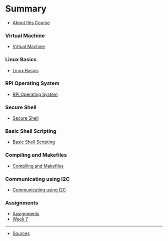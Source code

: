 # Summary

* [About this Course](README.md)

### Virtual Machine
* [Virtual Machine](virtual_machine/readme.md)
<!-- * [Summary](virtual_machine/summary.md) -->
<!-- * [Quiz](virtual_machine/quiz.md) -->
<!-- * [Exercises](virtual_machine/exercises.md) -->

### Linux Basics
* [Linux Basics](linux_basics/readme.md)
<!-- * [Summary](linux_basics/summary.md) -->
<!-- * [Quiz](linux_basics/quiz.md) -->
<!-- * [Exercises](linux_basics/exercises.md) -->

### RPi Operating System
* [RPi Operating System](rpi_operating_system/readme.md)
<!-- * [Summary](rpi_operating_system/summary.md) -->
<!-- * [Quiz](rpi_operating_system/quiz.md) -->
<!-- * [Exercises](rpi_operating_system/exercises.md) -->

### Secure Shell
* [Secure Shell](secure_shell/readme.md)
<!-- * [Summary](secure_shell/summary.md) -->
<!-- * [Quiz](secure_shell/quiz.md) -->
<!-- * [Exercises](secure_shell/exercises.md) -->

### Basic Shell Scripting
* [Basic Shell Scripting](basic_shell_scripting/readme.md)
<!-- * [Summary](basic_shell_scripting/summary.md) -->
<!-- * [Quiz](basic_shell_scripting/quiz.md) -->
<!-- * [Exercises](basic_shell_scripting/exercises.md) -->

### Compiling and Makefiles
* [Compiling and Makefiles](compiling_makefiles/readme.md)
<!-- * [Summary](compiling_makefiles/summary.md) -->
<!-- * [Quiz](compiling_makefiles/quiz.md) -->
<!-- * [Exercises](compiling_makefiles/exercises.md) -->

### Communicating using I2C
* [Communicating using I2C](communicating_using_i2c/readme.md)
<!-- * [Summary](communicating_using_i2c/summary.md) -->
<!-- * [Quiz](communicating_using_i2c/quiz.md) -->
<!-- * [Exercises](communicating_using_i2c/exercises.md) -->


### Assignments
* [Assignments](assignments/readme.md)
* [Week 7](assignments/week_7.md)


<!-- # Summary -->

<!-- * [Introduction](README.md) -->
<!-- * [Virtual Machine](virtual_machine.md) -->
<!-- * [Linux Basics](linux_basics.md)
* [Rpi Operating System](rpi_operating_system.md)
* [Connecting to the RPi](connecting_to_the_rpi.md)

* [Basic Shell Scripting](basic_shell_scripting.md)
* [Compiling and Makefiles](compiling_makefiles.md)
<!-- * [The Linux Kernel](the_linux_kernel.md) -->
<!-- * [Loadable Kernel Modules](loadable_kernel_modules.md) -->

---

* [Sources](sources.md)

<!-- ### Walkthroughs -->

<!-- * [Touchberry Thumper](walkthroughs/touchberry_thumper.md)  -->
